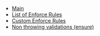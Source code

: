 - [Main](./)
- [List of Enforce Rules](./rules)
- [Custom Enforce Rules](./custom)
- [Non throwing validations (ensure)](./ensure)
